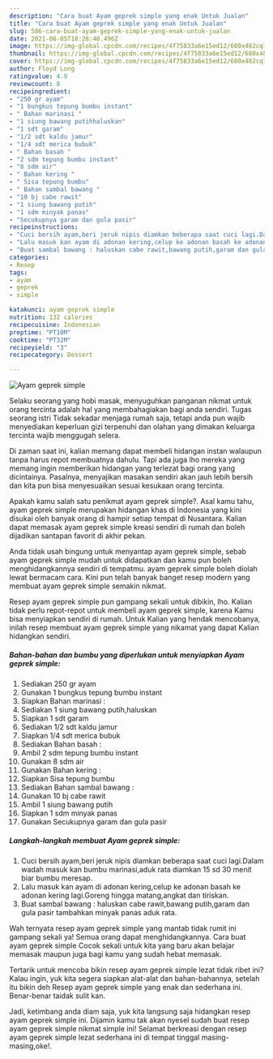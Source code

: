 ```yaml
---
description: "Cara buat Ayam geprek simple yang enak Untuk Jualan"
title: "Cara buat Ayam geprek simple yang enak Untuk Jualan"
slug: 586-cara-buat-ayam-geprek-simple-yang-enak-untuk-jualan
date: 2021-06-05T18:28:40.496Z
image: https://img-global.cpcdn.com/recipes/4f75833a6e15ed12/680x482cq70/ayam-geprek-simple-foto-resep-utama.jpg
thumbnail: https://img-global.cpcdn.com/recipes/4f75833a6e15ed12/680x482cq70/ayam-geprek-simple-foto-resep-utama.jpg
cover: https://img-global.cpcdn.com/recipes/4f75833a6e15ed12/680x482cq70/ayam-geprek-simple-foto-resep-utama.jpg
author: Floyd Long
ratingvalue: 4.9
reviewcount: 8
recipeingredient:
- "250 gr ayam"
- "1 bungkus tepung bumbu instant"
- " Bahan marinasi "
- "1 siung bawang putihhaluskan"
- "1 sdt garam"
- "1/2 sdt kaldu jamur"
- "1/4 sdt merica bubuk"
- " Bahan basah "
- "2 sdm tepung bumbu instant"
- "8 sdm air"
- " Bahan kering "
- " Sisa tepung bumbu"
- " Bahan sambal bawang "
- "10 bj cabe rawit"
- "1 siung bawang putih"
- "1 sdm minyak panas"
- "Secukupnya garam dan gula pasir"
recipeinstructions:
- "Cuci bersih ayam,beri jeruk nipis diamkan beberapa saat cuci lagi.Dalam wadah masuk kan bumbu marinasi,aduk rata diamkan 15 sd 30 menit biar bumbu meresap."
- "Lalu masuk kan ayam di adonan kering,celup ke adonan basah ke adonan kering lagi.Goreng hingga matang,angkat dan tiriskan."
- "Buat sambal bawang : haluskan cabe rawit,bawang putih,garam dan gula pasir tambahkan minyak panas aduk rata."
categories:
- Resep
tags:
- ayam
- geprek
- simple

katakunci: ayam geprek simple 
nutrition: 132 calories
recipecuisine: Indonesian
preptime: "PT10M"
cooktime: "PT32M"
recipeyield: "3"
recipecategory: Dessert

---
```



![Ayam geprek simple](https://img-global.cpcdn.com/recipes/4f75833a6e15ed12/680x482cq70/ayam-geprek-simple-foto-resep-utama.jpg)

Selaku seorang yang hobi masak, menyuguhkan panganan nikmat untuk orang tercinta adalah hal yang membahagiakan bagi anda sendiri. Tugas seorang istri Tidak sekadar menjaga rumah saja, tetapi anda pun wajib menyediakan keperluan gizi terpenuhi dan olahan yang dimakan keluarga tercinta wajib menggugah selera.

Di zaman  saat ini, kalian memang dapat membeli hidangan instan walaupun tanpa harus repot membuatnya dahulu. Tapi ada juga lho mereka yang memang ingin memberikan hidangan yang terlezat bagi orang yang dicintainya. Pasalnya, menyajikan masakan sendiri akan jauh lebih bersih dan kita pun bisa menyesuaikan sesuai kesukaan orang tercinta. 



Apakah kamu salah satu penikmat ayam geprek simple?. Asal kamu tahu, ayam geprek simple merupakan hidangan khas di Indonesia yang kini disukai oleh banyak orang di hampir setiap tempat di Nusantara. Kalian dapat memasak ayam geprek simple kreasi sendiri di rumah dan boleh dijadikan santapan favorit di akhir pekan.

Anda tidak usah bingung untuk menyantap ayam geprek simple, sebab ayam geprek simple mudah untuk didapatkan dan kamu pun boleh menghidangkannya sendiri di tempatmu. ayam geprek simple boleh diolah lewat bermacam cara. Kini pun telah banyak banget resep modern yang membuat ayam geprek simple semakin nikmat.

Resep ayam geprek simple pun gampang sekali untuk dibikin, lho. Kalian tidak perlu repot-repot untuk membeli ayam geprek simple, karena Kamu bisa menyiapkan sendiri di rumah. Untuk Kalian yang hendak mencobanya, inilah resep membuat ayam geprek simple yang nikamat yang dapat Kalian hidangkan sendiri.

<!--inarticleads1-->

##### Bahan-bahan dan bumbu yang diperlukan untuk menyiapkan Ayam geprek simple:

1. Sediakan 250 gr ayam
1. Gunakan 1 bungkus tepung bumbu instant
1. Siapkan  Bahan marinasi :
1. Sediakan 1 siung bawang putih,haluskan
1. Siapkan 1 sdt garam
1. Sediakan 1/2 sdt kaldu jamur
1. Siapkan 1/4 sdt merica bubuk
1. Sediakan  Bahan basah :
1. Ambil 2 sdm tepung bumbu instant
1. Gunakan 8 sdm air
1. Gunakan  Bahan kering :
1. Siapkan  Sisa tepung bumbu
1. Sediakan  Bahan sambal bawang :
1. Gunakan 10 bj cabe rawit
1. Ambil 1 siung bawang putih
1. Siapkan 1 sdm minyak panas
1. Gunakan Secukupnya garam dan gula pasir




<!--inarticleads2-->

##### Langkah-langkah membuat Ayam geprek simple:

1. Cuci bersih ayam,beri jeruk nipis diamkan beberapa saat cuci lagi.Dalam wadah masuk kan bumbu marinasi,aduk rata diamkan 15 sd 30 menit biar bumbu meresap.
1. Lalu masuk kan ayam di adonan kering,celup ke adonan basah ke adonan kering lagi.Goreng hingga matang,angkat dan tiriskan.
1. Buat sambal bawang : haluskan cabe rawit,bawang putih,garam dan gula pasir tambahkan minyak panas aduk rata.




Wah ternyata resep ayam geprek simple yang mantab tidak rumit ini gampang sekali ya! Semua orang dapat menghidangkannya. Cara buat ayam geprek simple Cocok sekali untuk kita yang baru akan belajar memasak maupun juga bagi kamu yang sudah hebat memasak.

Tertarik untuk mencoba bikin resep ayam geprek simple lezat tidak ribet ini? Kalau ingin, yuk kita segera siapkan alat-alat dan bahan-bahannya, setelah itu bikin deh Resep ayam geprek simple yang enak dan sederhana ini. Benar-benar taidak sulit kan. 

Jadi, ketimbang anda diam saja, yuk kita langsung saja hidangkan resep ayam geprek simple ini. Dijamin kamu tak akan nyesel sudah buat resep ayam geprek simple nikmat simple ini! Selamat berkreasi dengan resep ayam geprek simple lezat sederhana ini di tempat tinggal masing-masing,oke!.

